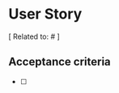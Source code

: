 # User Story

<User story>

[ Related to: #<issue number> ]

## Acceptance criteria

- [ ] <acceptance criteria>
